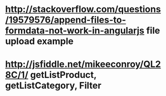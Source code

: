 # http://stackoverflow.com/questions/19579576/append-files-to-formdata-not-work-in-angularjs  file upload example
# http://jsfiddle.net/mikeeconroy/QL28C/1/     getListProduct, getListCategory, Filter